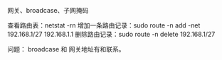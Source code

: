 网关、broadcase、子网掩码


查看路由表：netstat -rn
增加一条路由记录：sudo route -n add -net 192.168.1/27  192.168.1.1
删除路由记录：sudo route -n delete 192.168.1/27
  

问题：
broadcase 和 网关地址有和联系。

